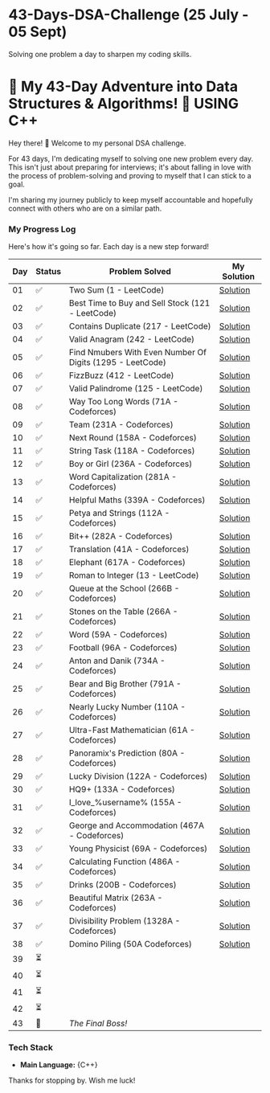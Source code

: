 # 43-Days-DSA-Challenge (25 July - 05 Sept)
Solving one problem a day to sharpen my coding skills.

# 🚀 My 43-Day Adventure into Data Structures & Algorithms! 🚀  USING C++

Hey there! 👋 Welcome to my personal DSA challenge.

For 43 days, I'm dedicating myself to solving one new problem every day. This isn't just about preparing for interviews; it's about falling in love with the process of problem-solving and proving to myself that I can stick to a goal.

I'm sharing my journey publicly to keep myself accountable and hopefully connect with others who are on a similar path.

### My Progress Log

Here's how it's going so far. Each day is a new step forward!

| Day | Status |                Problem Solved                                        |              My Solution                      |
|-----|--------|-----------------------------------------------------------------------|-----------------------------------------------|
| 01 | ✅      | Two Sum (1 - LeetCode)                                               |              [Solution](./Day01.cpp)          |
| 02 | ✅      | Best Time to Buy and Sell Stock (121 - LeetCode)                     |              [Solution](./Day02.cpp)                          | 
| 03 | ✅      | Contains Duplicate (217 - LeetCode)                                  |              [Solution](./Day03.cpp)          |
| 04 | ✅      | Valid Anagram (242 - LeetCode)                                       |              [Solution](./Day04.cpp)                                 |
| 05 | ✅      | Find Nmubers With Even Number Of Digits (1295 - LeetCode)            |              [Solution](./Day05.cpp)                                |
| 06 | ✅      | FizzBuzz (412 - LeetCode)                                            |               [Solution](./Day06.cpp)                                |
| 07 | ✅      | Valid Palindrome (125 - LeetCode)                                    |               [Solution](./Day07.cpp)                                |
| 08 | ✅      | Way Too Long Words (71A - Codeforces)                                |               [Solution](./Day08.cpp)                      |
| 09 | ✅      | Team (231A - Codeforces)                                             |         [Solution](./Day09.cpp)                                      |
| 10 | ✅      | Next Round (158A - Codeforces)                                       |          [Solution](./Day10.cpp)                                     |
| 11 | ✅      | String Task (118A - Codeforces)                                      |          [Solution](./Day11.cpp)                                     | 
| 12 | ✅      | Boy or Girl (236A - Codeforces)                                      |           [Solution](./Day12.cpp)                                    |
| 13 | ✅      | Word Capitalization (281A - Codeforces)                              |           [Solution](./Day13.cpp)                                    |
| 14 | ✅      | Helpful Maths (339A - Codeforces)                                    |          [Solution](./Day14.cpp)                                     |
| 15 | ✅      | Petya and Strings (112A - Codeforces) |[Solution](./Day15.cpp) |
| 16 | ✅      | Bit++ (282A - Codeforces)                                              | [Solution](./Day16.cpp)|
| 17 | ✅      | Translation (41A - Codeforces) |[Solution](./Day17.cpp) |
| 18 | ✅      | Elephant (617A - Codeforces) | [Solution](./Day18.cpp)|
| 19 | ✅      | Roman to Integer (13 - LeetCode) |[Solution](./Day19.cpp) |
| 20 | ✅      | Queue at the School (266B - Codeforces) | [Solution](./Day20.cpp)|
| 21 | ✅      | Stones on the Table (266A - Codeforces) | [Solution](./Day21.cpp)|
| 22 | ✅      | Word (59A - Codeforces) |[Solution](./Day22.cpp) |
| 23 | ✅      | Football (96A - Codeforces) |[Solution](./Day23.cpp) |
| 24 | ✅      | Anton and Danik (734A - Codeforces) |[Solution](./Day24.cpp) |
| 25 | ✅      | Bear and Big Brother (791A - Codeforces) |[Solution](./Day25.cpp) |
| 26 | ✅      | Nearly Lucky Number (110A - Codeforces) |[Solution](./Day26.cpp) |
| 27 | ✅      | Ultra-Fast Mathematician (61A - Codeforces) | [Solution](./Day27.cpp)|
| 28 | ✅      | Panoramix's Prediction (80A - Codeforces) | [Solution](./Day28.cpp)|
| 29 | ✅      | Lucky Division (122A - Codeforces)|[Solution](./Day29.cpp) |
| 30 | ✅      |         HQ9+ (133A - Codeforces)                                                  |[Solution](./Day30.cpp) |
| 31 | ✅      |                I_love_%username% (155A - Codeforces)                                           | [Solution](./Day31.cpp)|
| 32 | ✅      |       George and Accommodation (467A - Codeforces)                 | [Solution](./Day32.cpp)|
| 33 | ✅      |       Young Physicist (69A - Codeforces)                                   |     [Solution](./Day33.cpp)  |
| 34 | ✅      |      Calculating Function (486A - Codeforces)       |  [Solution](./Day34.cpp)                                |
| 35 | ✅      |    Drinks (200B - Codeforces)                    | [Solution](./Day35.cpp)                             |
| 36 | ✅      |    Beautiful Matrix (263A - Codeforces)         |  [Solution](./Day36.cpp)                             |
| 37 | ✅      |    Divisibility Problem (1328A - Codeforces)      | [Solution](./Day37.cpp)           |
| 38 | ✅      |  Domino Piling (50A Codeforces)       | [Solution](./Day38.cpp)           |
| 39 | ⏳ | | |
| 40 | ⏳ | | |
| 41 | ⏳ | | |
| 42 | ⏳ | | |
| 43 | 🎯 | *The Final Boss!* | |


### Tech Stack
* **Main Language:** {C++}

Thanks for stopping by. Wish me luck!

